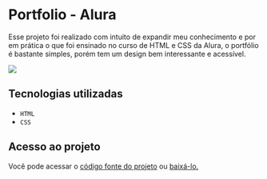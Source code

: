 <h1>Portfolio - Alura</h1>

<p>Esse projeto foi realizado com intuito de expandir meu conhecimento e por em prática o que foi ensinado no curso de HTML e CSS da Alura, o portfólio é bastante simples, porém tem um design bem interessante e acessível.</p>
<img src="https://gcdnb.pbrd.co/images/OPhE1HeHMYXH.png?o=1" />

## Tecnologias utilizadas
- `HTML`
- `CSS`

## Acesso ao projeto
<p>Você pode acessar o <a href="https://github.com/mutadofs/portfolio-alura/">código fonte do projeto</a> ou <a href="https://github.com/mutadofs/portfolio-alura/archive/refs/heads/main.zip">baixá-lo.</a></p>
